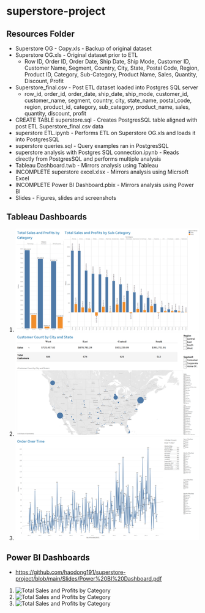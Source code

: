 # superstore-project
## Resources Folder
* Superstore OG - Copy.xls - Backup of original dataset
* Superstore OG.xls - Original dataset prior to ETL
	* Row ID, Order ID, Order Date, Ship Date, Ship Mode, Customer ID, Customer Name, Segment, Country, City, State, Postal Code, Region, Product ID, Category, Sub-Category, Product Name, Sales, Quantity, Discount, Profit
* Superstore_final.csv - Post ETL dataset loaded into Postgres SQL server
	* row_id, order_id, order_date, ship_date, ship_mode, customer_id, customer_name, segment, country, city, state_name, postal_code, region, product_id, category, sub_category, product_name, sales, quantity, discount, profit
* CREATE TABLE superstore.sql - Creates PostgresSQL table aligned with post ETL 	Superstore_final.csv data
* superstore ETL.ipynb - Performs ETL on Superstore OG.xls and loads it into PostgresSQL
* superstore queries.sql - Query examples ran in PostgresSQL
* superstore analysis with Postgres SQL connection.ipynb - Reads directly from PostgresSQL and performs multiple analysis
* Tableau Dashboard.twb - Mirrors analysis using Tableau
* INCOMPLETE superstore excel.xlsx - Mirrors analysis using Micrsoft Excel
* INCOMPLETE Power BI Dashboard.pbix - Mirrors analysis using Power BI
* Slides - Figures, slides and screenshots

## Tableau Dashboards
1. ![Tableau Total Sales and Profits by Category](https://github.com/haodong191/superstore-project/blob/main/Slides/Tableau%20Total%20Sales%20and%20Profits%20by%20Category.png?raw=true)
2. ![Customer Count by City and State KPI](https://github.com/haodong191/superstore-project/blob/main/Slides/Customer%20Count%20by%20City%20and%20State%20KPI.png?raw=true)
3. ![Order Over Time](https://github.com/haodong191/superstore-project/blob/main/Slides/Order%20Over%20Time.png?raw=true)

## Power BI Dashboards
* https://github.com/haodong191/superstore-project/blob/main/Slides/Power%20BI%20Dashboard.pdf
1. ![Total Sales and Profits by Category]()
2. ![Total Sales and Profits by Category]()
3. ![Total Sales and Profits by Category]()